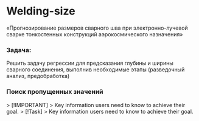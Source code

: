 # Welding-size
«Прогнозирование размеров сварного шва при электронно-лучевой сварке тонкостенных конструкций аэрокосмического назначения»

### Задача:
Решить задачу регрессии для предсказания глубины и ширины сварного соединения, выполнив необходимые этапы (разведочный анализ, предобработка)
<div class="alert alert-block alert-info"><h3>Поиск пропущенных значений</h3> </div>
> [!IMPORTANT]
> Key information users need to know to achieve their goal.
> [!Task]
> Key information users need to know to achieve their goal.
